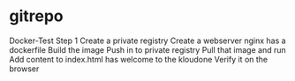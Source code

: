 # gitrepo
Docker-Test
Step 1 Create a private registry 
Create a webserver nginx has a dockerfile 
Build the image 
Push in to private registry 
Pull that image and run 
Add content to index.html has
 welcome to the  kloudone 
Verify it on the browser
